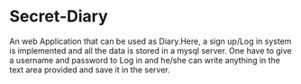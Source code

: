 # Secret-Diary
An web Application that can be used as Diary.Here, a sign up/Log in system is implemented and all the data is stored in a mysql server.
One have to give a username and password to Log in and he/she can write anything in the text area provided and save it in the server.
